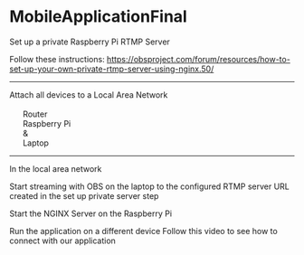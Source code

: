 # MobileApplicationFinal


Set up a private Raspberry Pi RTMP Server 

Follow these instructions:
https://obsproject.com/forum/resources/how-to-set-up-your-own-private-rtmp-server-using-nginx.50/



***

Attach all devices to a Local Area Network<br><br>
  &nbsp;&nbsp;&nbsp;&nbsp;&nbsp;&nbsp;Router<br>
  &nbsp;&nbsp;&nbsp;&nbsp;&nbsp;&nbsp;Raspberry Pi<br>
  &nbsp;&nbsp;&nbsp;&nbsp;&nbsp;&nbsp;& <br>
  &nbsp;&nbsp;&nbsp;&nbsp;&nbsp;&nbsp;Laptop<br>

***

In the local area network

  Start streaming with OBS on the laptop to the configured RTMP server URL created in the set up private server step

  Start the NGINX Server on the Raspberry Pi

  Run the application on a different device
    Follow this video to see how to connect with our application







